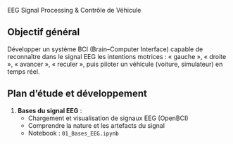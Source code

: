 EEG Signal Processing & Contrôle de Véhicule

## Objectif général

Développer un système BCI (Brain–Computer Interface) capable de reconnaître dans le signal EEG les intentions motrices : « gauche », « droite », « avancer », « reculer », puis piloter un véhicule (voiture, simulateur) en temps réel.

## Plan d’étude et développement

1. **Bases du signal EEG** :  
   - Chargement et visualisation de signaux EEG (OpenBCI)  
   - Comprendre la nature et les artefacts du signal  
   - Notebook : `01_Bases_EEG.ipynb`
